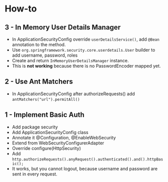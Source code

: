 How-to
======

3 - In Memory User Details Manager
----------------------------------
* In ApplicationSecurityConfig override `userDetailsService()`, add `@Bean` annotation to the method.
* Use `org.springframework.security.core.userdetails.User` builder to add username, password, roles
* Create and return `InMemoryUserDetailsManager` instance.
* This is __not working__ because there is no PasswordEncoder mapped yet.

2 - Use Ant Matchers
--------------------
* In ApplicationSecurityConfig after authorizeRequests() add `antMatchers("url").permitAll()` 

1 - Implement Basic Auth
------------------------
* Add package security
* Add ApplicationSecurityConfig class 
* Annotate it @Configuration, @EnableWebSecurity
* Extend from WebSecurityConfigurerAdapter
* Override configure(HttpSecurity)
* Add `http.authorizeRequests().anyRequest().authenticated().and().httpBasic();`
* It works, but you cannot logout, because username and password are sent in every request.
